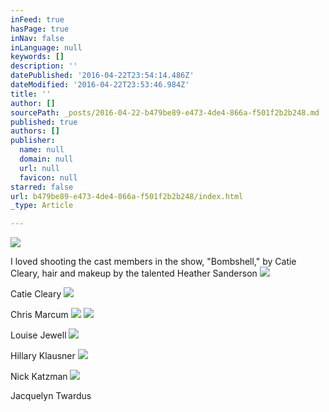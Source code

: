 ```yaml
---
inFeed: true
hasPage: true
inNav: false
inLanguage: null
keywords: []
description: ''
datePublished: '2016-04-22T23:54:14.486Z'
dateModified: '2016-04-22T23:53:46.984Z'
title: ''
author: []
sourcePath: _posts/2016-04-22-b479be89-e473-4de4-866a-f501f2b2b248.md
published: true
authors: []
publisher:
  name: null
  domain: null
  url: null
  favicon: null
starred: false
url: b479be89-e473-4de4-866a-f501f2b2b248/index.html
_type: Article

---
```

![](https://the-grid-user-content.s3-us-west-2.amazonaws.com/13d60635-c211-455a-866a-daafdc9fec08.jpg)

I loved shooting the cast members in the show, "Bombshell," by Catie Cleary, hair and makeup by the talented Heather Sanderson
![](https://the-grid-user-content.s3-us-west-2.amazonaws.com/a5f43fda-3c9c-441a-bf1d-2b8790dafa0c.jpg)

Catie Cleary
![](https://the-grid-user-content.s3-us-west-2.amazonaws.com/2fa14e9b-8812-45dc-8999-582d5d0b63ea.jpg)

Chris Marcum
![](https://the-grid-user-content.s3-us-west-2.amazonaws.com/42be26ee-1911-4eef-9213-6ec96e7355f5.jpg)
![](https://the-grid-user-content.s3-us-west-2.amazonaws.com/0160eead-8c85-4142-8706-09cc6c7764cc.jpg)

Louise Jewell
![](https://the-grid-user-content.s3-us-west-2.amazonaws.com/d3e97459-0a07-4e4b-82c8-9299a3df92ec.jpg)

Hillary Klausner
![](https://the-grid-user-content.s3-us-west-2.amazonaws.com/81d654ca-7197-45b2-b1d2-8535eb2f9bb6.jpg)

Nick Katzman
![](https://the-grid-user-content.s3-us-west-2.amazonaws.com/07385cd8-2dbf-4f9a-81f7-a91ab5fce85b.jpg)

Jacquelyn Twardus